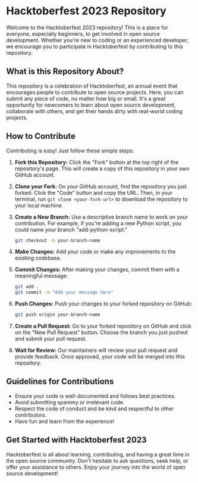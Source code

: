 # Hacktoberfest 2023 Repository

Welcome to the Hacktoberfest 2023 repository! This is a place for everyone, especially beginners, to get involved in open source development. Whether you're new to coding or an experienced developer, we encourage you to participate in Hacktoberfest by contributing to this repository.

## What is this Repository About?

This repository is a celebration of Hacktoberfest, an annual event that encourages people to contribute to open source projects. Here, you can submit any piece of code, no matter how big or small. It's a great opportunity for newcomers to learn about open source development, collaborate with others, and get their hands dirty with real-world coding projects.

## How to Contribute

Contributing is easy! Just follow these simple steps:

1. **Fork this Repository:** Click the "Fork" button at the top right of the repository's page. This will create a copy of this repository in your own GitHub account.

2. **Clone your Fork:** On your GitHub account, find the repository you just forked. Click the "Code" button and copy the URL. Then, in your terminal, run `git clone <your-fork-url>` to download the repository to your local machine.

3. **Create a New Branch:** Use a descriptive branch name to work on your contribution. For example, if you're adding a new Python script, you could name your branch "add-python-script."

   ```bash
   git checkout -b your-branch-name
   ```

4. **Make Changes:** Add your code or make any improvements to the existing codebase.

5. **Commit Changes:** After making your changes, commit them with a meaningful message:

   ```bash
   git add .
   git commit -m "Add your message here"
   ```

6. **Push Changes:** Push your changes to your forked repository on GitHub:

   ```bash
   git push origin your-branch-name
   ```

7. **Create a Pull Request:** Go to your forked repository on GitHub and click on the "New Pull Request" button. Choose the branch you just pushed and submit your pull request.

8. **Wait for Review:** Our maintainers will review your pull request and provide feedback. Once approved, your code will be merged into this repository.

## Guidelines for Contributions

- Ensure your code is well-documented and follows best practices.
- Avoid submitting spammy or irrelevant code.
- Respect the code of conduct and be kind and respectful to other contributors.
- Have fun and learn from the experience!

## Get Started with Hacktoberfest 2023

Hacktoberfest is all about learning, contributing, and having a great time in the open source community. Don't hesitate to ask questions, seek help, or offer your assistance to others. Enjoy your journey into the world of open source development!